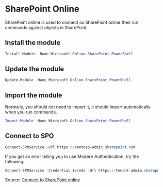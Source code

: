 # SharePoint Online

SharePoint online is used to connect os SharePoint online then run commands against objects in SharePoint

## Install the module

```PowerShell
Install-Module -Name Microsoft.Online.SharePoint.PowerShell
```

## Update the module

```PowerShell
Update-Module -Name Microsoft.Online.SharePoint.PowerShell 
```

## Import the module

Normally, you should not need to import it, it should import automatically when you run commands.

```PowerShell
Import-Module -Name Microsoft.Online.SharePoint.PowerShell
```

## Connect to SPO

```PowerShell
Connect-SPOService -Url https://contoso-admin.sharepoint.com
```

If you get an error telling you to use Modern Authentication, try the following:

```PowerShell
Connect-SPOService -Credential $creds -Url https://tenant-admin.sharepoint.com -ModernAuth $true -AuthenticationUrl https://login.microsoftonline.com/organizations
```

Source: [Connect to SharePoint online](https://learn.microsoft.com/en-us/powershell/sharepoint/sharepoint-online/connect-sharepoint-online)

